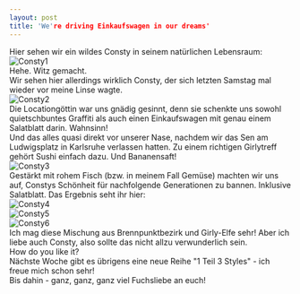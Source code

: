 ```yaml
---
layout: post
title: 'We're driving Einkaufswagen in our dreams'
---
```


Hier sehen wir ein wildes Consty in seinem natürlichen Lebensraum:  
![Consty1](https://farm3.staticflickr.com/2924/13951708290_0f5ba4f557_c.jpg)  
Hehe. Witz gemacht.  
Wir sehen hier allerdings wirklich Consty, der sich letzten Samstag mal wieder vor meine Linse wagte.  
![Consty2](https://farm8.staticflickr.com/7418/14158415813_6d5f30ebf2_c.jpg)  
Die Locationgöttin war uns gnädig gesinnt, denn sie schenkte uns sowohl quietschbuntes Graffiti als auch einen Einkaufswagen mit genau einem Salatblatt darin. Wahnsinn!  
Und das alles quasi direkt vor unserer Nase, nachdem wir das Sen am Ludwigsplatz in Karlsruhe verlassen hatten. Zu einem richtigen Girlytreff gehört Sushi einfach dazu. Und Bananensaft!  
![Consty3](https://farm6.staticflickr.com/5493/13951667037_875a0478cb_c.jpg)   
Gestärkt mit rohem Fisch (bzw. in meinem Fall Gemüse) machten wir uns auf, Constys Schönheit für nachfolgende Generationen zu bannen. Inklusive Salatblatt. Das Ergebnis seht ihr hier:  
![Consty4](https://farm8.staticflickr.com/7383/13951683879_0042321f21_c.jpg)  
![Consty5](https://farm8.staticflickr.com/7400/14115161846_8e428f2076_c.jpg)  
![Consty6](https://farm8.staticflickr.com/7440/14138583064_b1d46a9f96_c.jpg)  
Ich mag diese Mischung aus Brennpunktbezirk und Girly-Elfe sehr! Aber ich liebe auch Consty, also sollte das nicht allzu verwunderlich sein.  
How do you like it?  
Nächste Woche gibt es übrigens eine neue Reihe "1 Teil 3 Styles" - ich freue mich schon sehr!  
Bis dahin - ganz, ganz, ganz viel Fuchsliebe an euch!